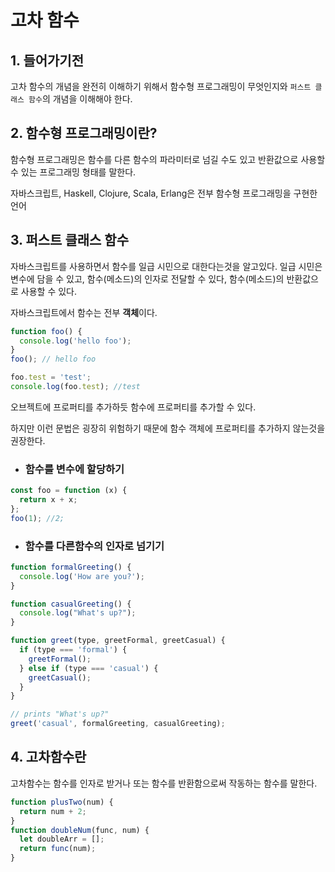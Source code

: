 # 고차 함수

## 1. 들어가기전

고차 함수의 개념을 완전히 이해하기 위해서 함수형 프로그래밍이 무엇인지와 `퍼스트 클래스 함수`의 개념을 이해해야 한다.

## 2. 함수형 프로그래밍이란?

함수형 프로그래밍은 함수를 다른 함수의 파라미터로 넘길 수도 있고 반환값으로 사용할 수 있는 프로그래밍 형태를 말한다.

자바스크립트, Haskell, Clojure, Scala, Erlang은 전부 함수형 프로그래밍을 구현한 언어

## 3. 퍼스트 클래스 함수

자바스크립트를 사용하면서 함수를 일급 시민으로 대한다는것을 알고있다.
일급 시민은 변수에 담을 수 있고, 함수(메소드)의 인자로 전달할 수 있다, 함수(메소드)의 반환값으로 사용할 수 있다.

자바스크립트에서 함수는 전부 **객체**이다.

```js
function foo() {
  console.log('hello foo');
}
foo(); // hello foo

foo.test = 'test';
console.log(foo.test); //test
```

오브젝트에 프로퍼티를 추가하듯 함수에 프로퍼티를 추가할 수 있다.

하지만 이런 문법은 굉장히 위험하기 때문에 함수 객체에 프로퍼티를 추가하지 않는것을 권장한다.

- ### 함수를 변수에 할당하기

```js
const foo = function (x) {
  return x + x;
};
foo(1); //2;
```

- ### 함수를 다른함수의 인자로 넘기기

```js
function formalGreeting() {
  console.log('How are you?');
}

function casualGreeting() {
  console.log("What's up?");
}

function greet(type, greetFormal, greetCasual) {
  if (type === 'formal') {
    greetFormal();
  } else if (type === 'casual') {
    greetCasual();
  }
}

// prints "What's up?"
greet('casual', formalGreeting, casualGreeting);
```

## 4. 고차함수란

고차함수는 함수를 인자로 받거나 또는 함수를 반환함으로써 작동하는 함수를 말한다.

```js
function plusTwo(num) {
  return num + 2;
}
function doubleNum(func, num) {
  let doubleArr = [];
  return func(num);
}
```
